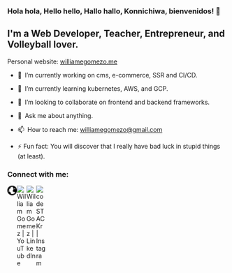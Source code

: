 ### Hola hola, Hello hello, Hallo hallo, Konnichiwa, bienvenidos! 👋

## I'm a Web Developer, Teacher, Entrepreneur, and Volleyball lover.

Personal website: <a href="https://www.williamegomezo.me">williamegomezo.me</a>

- 🔭` `I’m currently working on cms, e-commerce, SSR and CI/CD.
- 🌱` `I’m currently learning kubernetes, AWS, and GCP.
- 👯` `I’m looking to collaborate on frontend and backend frameworks.
- 💬` `Ask me about anything.
- 📫` `How to reach me: [williamegomezo@gmail.com](mailto:williamegomezo@gmail.com)

- ⚡ Fun fact: You will discover that I really have bad luck in stupid things (at least).

### Connect with me:

[<img align="left" alt="www.williamegomezo.me" width="22px" src="https://raw.githubusercontent.com/iconic/open-iconic/master/svg/globe.svg" />][website]
[<img align="left" alt="William Gomez | YouTube" width="22px" src="https://cdn.jsdelivr.net/npm/simple-icons@v3/icons/youtube.svg" />][youtube]
[<img align="left" alt="William Gomez | LinkedIn" width="22px" src="https://cdn.jsdelivr.net/npm/simple-icons@v3/icons/linkedin.svg" />][linkedin]
[<img align="left" alt="codeSTACKr | Instagram" width="22px" src="https://cdn.jsdelivr.net/npm/simple-icons@v3/icons/instagram.svg" />][instagram]

[email]: williamegomezo@gmail.com
[website]: https://www.williamegomezo.me
[youtube]: https://www.youtube.com/channel/UC1lxl2CURjQY1Lklp-7Gptw
[instagram]: https://www.instagram.com/williamegomezo
[linkedin]: https://www.linkedin.com/in/williamegomezo/
[spotify]: https://open.spotify.com/user/12171556847
